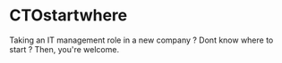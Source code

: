 # CTOstartwhere
Taking an IT management role in a new company ? Dont know where to start ? Then, you're welcome.
